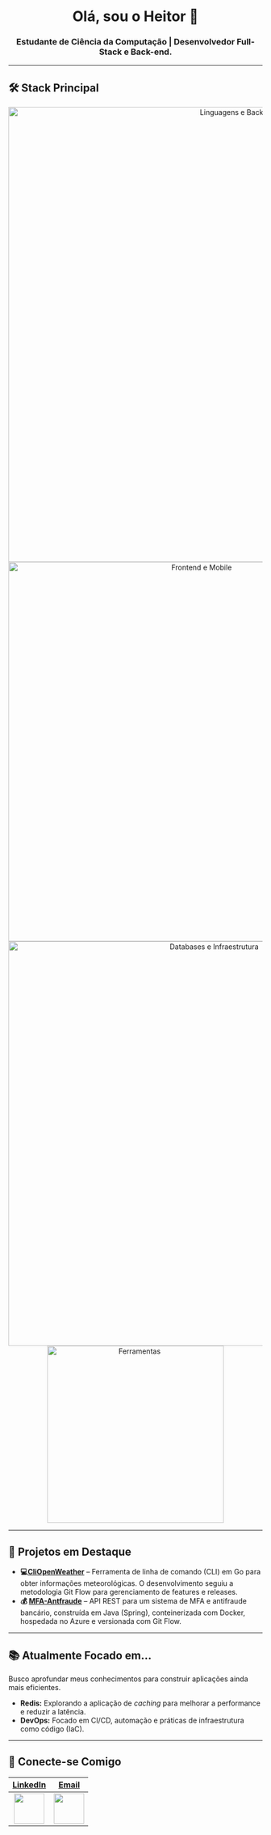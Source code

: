 <h1 align="center">Olá, sou o Heitor 👋</h1>

<h3 align="center">Estudante de Ciência da Computação | Desenvolvedor Full-Stack e Back-end.</h3>

---

## 🛠️ Stack Principal


<div align="center">
    <img src="https://skillicons.dev/icons?i=java,kotlin,go,py,nodejs,cpp,bash,spring,fastapi,express" alt="Linguagens e Back-end" width="900"/>
    <br>
    <img src="https://skillicons.dev/icons?i=javascript,typescript,html,css,react,nextjs,tailwind,styledcomponents,androidstudio" alt="Frontend e Mobile" width="750"/>
    <br>
    <img src="https://skillicons.dev/icons?i=mysql,postgres,mongodb,redis,dynamodb,docker,linux,aws,azure" alt="Databases e Infraestrutura" width="800"/>
    <br>
    <img src="https://skillicons.dev/icons?i=git,vercel,postman,arduino" alt="Ferramentas" width="350"/>
</div>

---

## 🚀 Projetos em Destaque

* **💻[CliOpenWeather](https://github.com/heitor-hsantos/cliopenweather)** – Ferramenta de linha de comando (CLI) em Go para obter informações meteorológicas. O desenvolvimento seguiu a metodologia Git Flow para gerenciamento de features e releases.
* **💰 [MFA-Antfraude](https://github.com/heitor-hsantos/antifraud)** – API REST para um sistema de MFA e antifraude bancário, construída em Java (Spring), conteinerizada com Docker, hospedada no Azure e versionada com Git Flow.


---

## 📚 Atualmente Focado em...

Busco aprofundar meus conhecimentos para construir aplicações ainda mais eficientes.

* **Redis:** Explorando a aplicação de *caching* para melhorar a performance e reduzir a latência.
* **DevOps:** Focado em CI/CD, automação e práticas de infraestrutura como código (IaC).

---

## 📧 Conecte-se Comigo

| **[LinkedIn](https://www.linkedin.com/in/heitorhsantos/)** | **[Email](mailto:heitor.santos118@gmail.com)** |
| :---: | :---: |
| <a href="https://www.linkedin.com/in/heitorhsantos/" target="_blank"><img src="https://skillicons.dev/icons?i=linkedin" width="60"/></a> | <a href="mailto:heitor.santos118@gmail.com" target="_blank"><img src="https://skillicons.dev/icons?i=gmail" width="60"/></a> |
